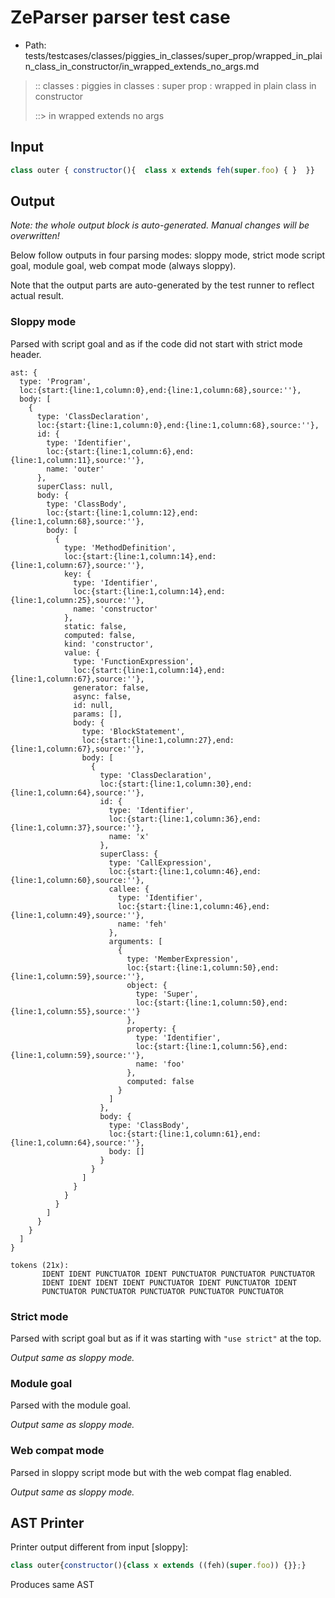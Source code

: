 # ZeParser parser test case

- Path: tests/testcases/classes/piggies_in_classes/super_prop/wrapped_in_plain_class_in_constructor/in_wrapped_extends_no_args.md

> :: classes : piggies in classes : super prop : wrapped in plain class in constructor
>
> ::> in wrapped extends no args

## Input

`````js
class outer { constructor(){  class x extends feh(super.foo) { }  }}
`````

## Output

_Note: the whole output block is auto-generated. Manual changes will be overwritten!_

Below follow outputs in four parsing modes: sloppy mode, strict mode script goal, module goal, web compat mode (always sloppy).

Note that the output parts are auto-generated by the test runner to reflect actual result.

### Sloppy mode

Parsed with script goal and as if the code did not start with strict mode header.

`````
ast: {
  type: 'Program',
  loc:{start:{line:1,column:0},end:{line:1,column:68},source:''},
  body: [
    {
      type: 'ClassDeclaration',
      loc:{start:{line:1,column:0},end:{line:1,column:68},source:''},
      id: {
        type: 'Identifier',
        loc:{start:{line:1,column:6},end:{line:1,column:11},source:''},
        name: 'outer'
      },
      superClass: null,
      body: {
        type: 'ClassBody',
        loc:{start:{line:1,column:12},end:{line:1,column:68},source:''},
        body: [
          {
            type: 'MethodDefinition',
            loc:{start:{line:1,column:14},end:{line:1,column:67},source:''},
            key: {
              type: 'Identifier',
              loc:{start:{line:1,column:14},end:{line:1,column:25},source:''},
              name: 'constructor'
            },
            static: false,
            computed: false,
            kind: 'constructor',
            value: {
              type: 'FunctionExpression',
              loc:{start:{line:1,column:14},end:{line:1,column:67},source:''},
              generator: false,
              async: false,
              id: null,
              params: [],
              body: {
                type: 'BlockStatement',
                loc:{start:{line:1,column:27},end:{line:1,column:67},source:''},
                body: [
                  {
                    type: 'ClassDeclaration',
                    loc:{start:{line:1,column:30},end:{line:1,column:64},source:''},
                    id: {
                      type: 'Identifier',
                      loc:{start:{line:1,column:36},end:{line:1,column:37},source:''},
                      name: 'x'
                    },
                    superClass: {
                      type: 'CallExpression',
                      loc:{start:{line:1,column:46},end:{line:1,column:60},source:''},
                      callee: {
                        type: 'Identifier',
                        loc:{start:{line:1,column:46},end:{line:1,column:49},source:''},
                        name: 'feh'
                      },
                      arguments: [
                        {
                          type: 'MemberExpression',
                          loc:{start:{line:1,column:50},end:{line:1,column:59},source:''},
                          object: {
                            type: 'Super',
                            loc:{start:{line:1,column:50},end:{line:1,column:55},source:''}
                          },
                          property: {
                            type: 'Identifier',
                            loc:{start:{line:1,column:56},end:{line:1,column:59},source:''},
                            name: 'foo'
                          },
                          computed: false
                        }
                      ]
                    },
                    body: {
                      type: 'ClassBody',
                      loc:{start:{line:1,column:61},end:{line:1,column:64},source:''},
                      body: []
                    }
                  }
                ]
              }
            }
          }
        ]
      }
    }
  ]
}

tokens (21x):
       IDENT IDENT PUNCTUATOR IDENT PUNCTUATOR PUNCTUATOR PUNCTUATOR
       IDENT IDENT IDENT IDENT PUNCTUATOR IDENT PUNCTUATOR IDENT
       PUNCTUATOR PUNCTUATOR PUNCTUATOR PUNCTUATOR PUNCTUATOR
`````

### Strict mode

Parsed with script goal but as if it was starting with `"use strict"` at the top.

_Output same as sloppy mode._

### Module goal

Parsed with the module goal.

_Output same as sloppy mode._

### Web compat mode

Parsed in sloppy script mode but with the web compat flag enabled.

_Output same as sloppy mode._

## AST Printer

Printer output different from input [sloppy]:

````js
class outer{constructor(){class x extends ((feh)(super.foo)) {}};}
````

Produces same AST
